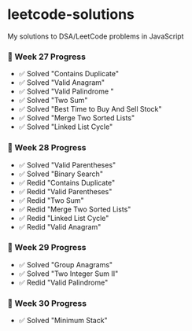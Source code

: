 # leetcode-solutions
My solutions to DSA/LeetCode problems in JavaScript

### 🚀 Week 27 Progress
- ✅ Solved "Contains Duplicate"
- ✅ Solved "Valid Anagram"
- ✅ Solved "Valid Palindrome "
- ✅ Solved "Two Sum"
- ✅ Solved "Best Time to Buy And Sell Stock"
- ✅ Solved "Merge Two Sorted Lists"
- ✅ Solved "Linked List Cycle"

### 🚀 Week 28 Progress
- ✅ Solved "Valid Parentheses"
- ✅ Solved "Binary Search"
- ✅ Redid "Contains Duplicate"
- ✅ Redid "Valid Parentheses"
- ✅ Redid "Two Sum"
- ✅ Redid "Merge Two Sorted Lists"
- ✅ Redid "Linked List Cycle"
- ✅ Redid "Valid Anagram"


### 🚀 Week 29 Progress
- ✅ Solved "Group Anagrams"
- ✅ Solved "Two Integer Sum II"
- ✅ Redid "Valid Palindrome"

### 🚀 Week 30 Progress
- ✅ Solved "Minimum Stack"
